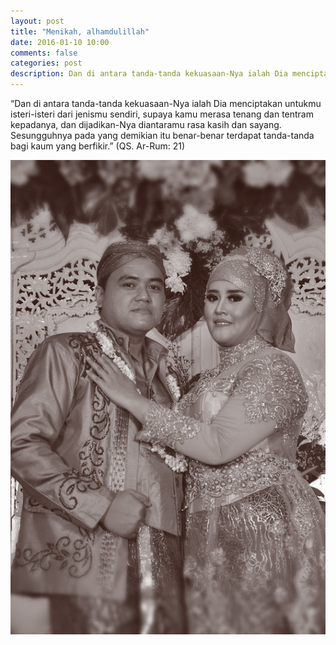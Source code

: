 ```yaml
---
layout: post
title: "Menikah, alhamdulillah"
date: 2016-01-10 10:00
comments: false
categories: post
description: Dan di antara tanda-tanda kekuasaan-Nya ialah Dia menciptakan untukmu isteri-isteri dari jenismu sendiri, supaya kamu merasa tenang dan tentram kepadanya, dan dijadikan-Nya diantaramu rasa kasih dan sayang. Sesungguhnya pada yang demikian itu benar-benar terdapat tanda-tanda bagi kaum yang berfikir. (QS. Ar-Rum: 21) 
---
```


“Dan di antara tanda-tanda kekuasaan-Nya ialah Dia menciptakan untukmu isteri-isteri dari jenismu sendiri, supaya kamu merasa tenang dan tentram kepadanya, dan dijadikan-Nya diantaramu rasa kasih dan sayang. Sesungguhnya pada yang demikian itu benar-benar terdapat tanda-tanda bagi kaum yang berfikir.” (QS. Ar-Rum: 21)

![Alhamdulillah](/img/wedding.jpg)
